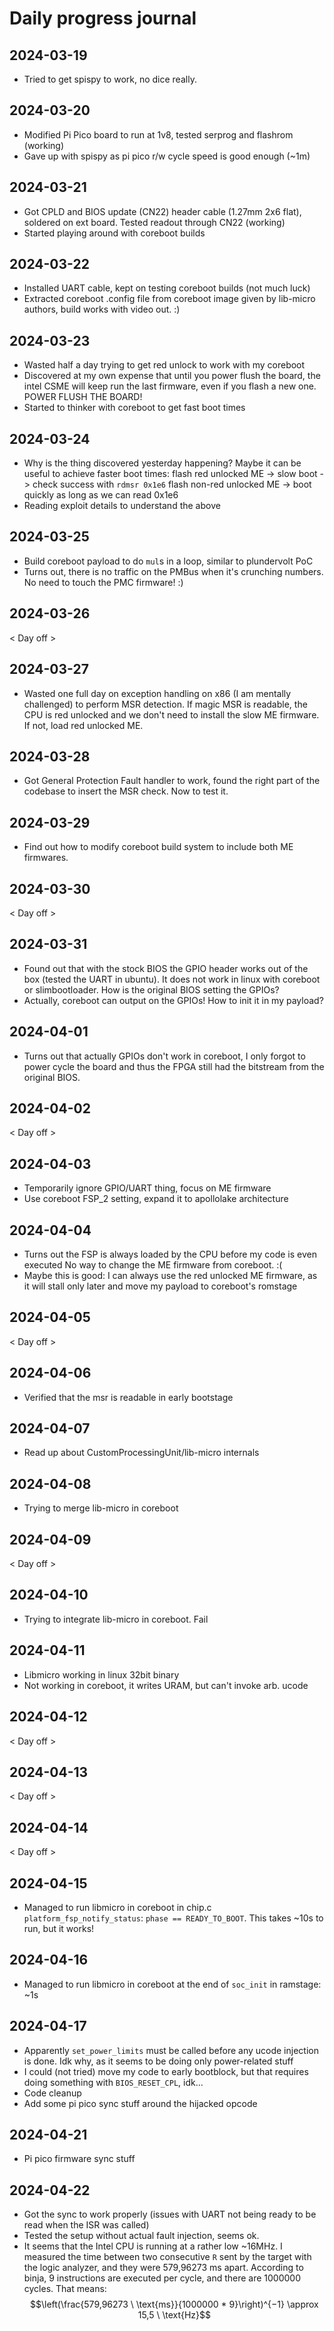 # Daily progress journal

## 2024-03-19
- Tried to get spispy to work, no dice really.

## 2024-03-20
- Modified Pi Pico board to run at 1v8, tested serprog and flashrom (working)
- Gave up with spispy as pi pico r/w cycle speed is good enough (~1m)

## 2024-03-21
- Got CPLD and BIOS update (CN22) header cable (1.27mm 2x6 flat), soldered on
ext board. Tested readout through CN22 (working)
- Started playing around with coreboot builds

## 2024-03-22
- Installed UART cable, kept on testing coreboot builds (not much luck)
- Extracted coreboot .config file from coreboot image given by lib-micro
authors, build works with video out. :)

## 2024-03-23
- Wasted half a day trying to get red unlock to work with my coreboot
- Discovered at my own expense that until you power flush the board, the intel
CSME will keep run the last firmware, even if you flash a new one.
POWER FLUSH THE BOARD!
- Started to thinker with coreboot to get fast boot times

## 2024-03-24
- Why is the thing discovered yesterday happening? Maybe it can be useful to
achieve faster boot times:
	flash red unlocked ME -> slow boot -> check success with `rdmsr 0x1e6`
	flash non-red unlocked ME -> boot quickly as long as we can read 0x1e6
- Reading exploit details to understand the above

## 2024-03-25
- Build coreboot payload to do `mul`s in a loop, similar to plundervolt PoC
- Turns out, there is no traffic on the PMBus when it's crunching numbers.
No need to touch the PMC firmware! :)

## 2024-03-26
< Day off >

## 2024-03-27
- Wasted one full day on exception handling on x86 (I am mentally challenged)
to perform MSR detection. If magic MSR is readable, the CPU is red unlocked and
we don't need to install the slow ME firmware. If not, load red unlocked ME.

## 2024-03-28
- Got General Protection Fault handler to work, found the right part of the
codebase to insert the MSR check. Now to test it.

## 2024-03-29
- Find out how to modify coreboot build system to include both ME firmwares.

## 2024-03-30
< Day off >

## 2024-03-31
- Found out that with the stock BIOS the GPIO header works out of the box
(tested the UART in ubuntu). It does not work in linux with coreboot or
slimbootloader. How is the original BIOS setting the GPIOs?
- Actually, coreboot can output on the GPIOs! How to init it in my payload?

## 2024-04-01
- Turns out that actually GPIOs don't work in coreboot, I only forgot to power
cycle the board and thus the FPGA still had the bitstream from the original
BIOS.

## 2024-04-02
< Day off >

## 2024-04-03
- Temporarily ignore GPIO/UART thing, focus on ME firmware
- Use coreboot FSP_2 setting, expand it to apollolake architecture

## 2024-04-04
- Turns out the FSP is always loaded by the CPU before my code is even executed
No way to change the ME firmware from coreboot. :(
- Maybe this is good: I can always use the red unlocked ME firmware, as it will
stall only later and move my payload to coreboot's romstage

## 2024-04-05
< Day off >

## 2024-04-06
- Verified that the msr is readable in early bootstage

## 2024-04-07
- Read up about CustomProcessingUnit/lib-micro internals

## 2024-04-08
- Trying to merge lib-micro in coreboot

## 2024-04-09
< Day off >

## 2024-04-10
- Trying to integrate lib-micro in coreboot. Fail

## 2024-04-11
- Libmicro working in linux 32bit binary
- Not working in coreboot, it writes URAM, but can't invoke arb. ucode

## 2024-04-12
< Day off >

## 2024-04-13
< Day off >

## 2024-04-14
< Day off >

## 2024-04-15
- Managed to run libmicro in coreboot in chip.c `platform_fsp_notify_status`:
`phase == READY_TO_BOOT`. This takes ~10s to run, but it works!

## 2024-04-16
- Managed to run libmicro in coreboot at the end of `soc_init` in ramstage: ~1s

## 2024-04-17
- Apparently `set_power_limits` must be called before any ucode injection
is done. Idk why, as it seems to be doing only power-related stuff
- I could (not tried) move my code to early bootblock, but that requires doing
something with `BIOS_RESET_CPL`, idk...
- Code cleanup
- Add some pi pico sync stuff around the hijacked opcode

## 2024-04-21
- Pi pico firmware sync stuff

## 2024-04-22
- Got the sync to work properly (issues with UART not being ready to be read
when the ISR was called)
- Tested the setup without actual fault injection, seems ok.
- It seems that the Intel CPU is running at a rather low ~16MHz. I measured the
time between two consecutive `R` sent by the target with the logic analyzer,
and they were 579,96273 ms apart. According to binja, 9 instructions are
executed per cycle, and there are 1000000 cycles. That means:
$$\left(\frac{579,96273 \ \text{ms}}{1000000 * 9}\right)^{−1} \approx 15,5 \ \text{Hz}$$

